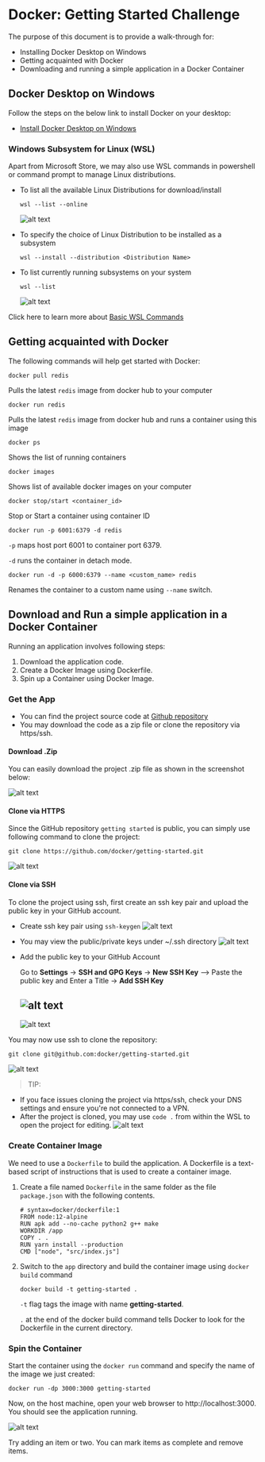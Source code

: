 # Docker: Getting Started Challenge
The purpose of this document is to provide a walk-through for:
- Installing Docker Desktop on Windows
- Getting acquainted with Docker
- Downloading and running a simple application in a Docker Container

## Docker Desktop on Windows
Follow the steps on the below link to install Docker on your desktop:
- [Install Docker Desktop on Windows](https://docs.docker.com/docker-for-windows/install/ "Official Website: Docker")

### Windows Subsystem for Linux (WSL)
Apart from Microsoft Store, we may also use WSL commands in powershell or command prompt to manage Linux distributions.

- To list all the available Linux Distributions for download/install
    ```
    wsl --list --online
    ```
    ![alt text](https://objectstorage.ap-mumbai-1.oraclecloud.com/n/bm29mfisnvsu/b/docker-gettingstarted/o/pic2.JPG)

- To specify the choice of Linux Distribution to be installed as a subsystem
    ```
    wsl --install --distribution <Distribution Name>
    ```
- To list currently running subsystems on your system
    ```
    wsl --list
    ```
    ![alt text](https://objectstorage.ap-mumbai-1.oraclecloud.com/n/bm29mfisnvsu/b/docker-gettingstarted/o/pic4.JPG)
    
Click here to learn more about [Basic WSL Commands](https://docs.microsoft.com/en-us/windows/wsl/basic-commands)

## Getting acquainted with Docker
The following commands will help get started with Docker:
```
docker pull redis
```
Pulls the latest `redis` image from docker hub to your computer
```
docker run redis
```
Pulls the latest `redis` image from docker hub and runs a container using this image
```
docker ps
```
Shows the list of running containers
```
docker images
```
Shows list of available docker images on your computer
```
docker stop/start <container_id>
```
Stop or Start a container using container ID

```
docker run -p 6001:6379 -d redis
```
`-p` maps host port 6001 to container port 6379.

`-d` runs the container in detach mode.
```
docker run -d -p 6000:6379 --name <custom_name> redis
```
Renames the container to a custom name using `--name` switch.

## Download and Run a simple application in a Docker Container
Running an application involves following steps:
1. Download the application code.
1. Create a Docker Image using Dockerfile. 
1. Spin up a Container using Docker Image.

### Get the App
- You can find the project source code at [Github repository](https://github.com/docker/getting-started)
- You may download the code as a zip file or clone the repository via https/ssh.

#### Download .Zip
You can easily download the project .zip file as shown in the screenshot below:

![alt text](https://objectstorage.ap-mumbai-1.oraclecloud.com/n/bm29mfisnvsu/b/docker-gettingstarted/o/pic5.JPG)

#### Clone via HTTPS
Since the GitHub repository `getting started` is public, you can simply use following command to clone the project:
```
git clone https://github.com/docker/getting-started.git
```
![alt text](https://objectstorage.ap-mumbai-1.oraclecloud.com/n/bm29mfisnvsu/b/docker-gettingstarted/o/pic6.JPG)

#### Clone via SSH
To clone the project using ssh, first create an ssh key pair and upload the public key in your GitHub account.
- Create ssh key pair using `ssh-keygen`
  ![alt text](https://objectstorage.ap-mumbai-1.oraclecloud.com/n/bm29mfisnvsu/b/docker-gettingstarted/o/pic7.JPG)

- You may view the public/private keys under ~/.ssh directory
  ![alt text](https://objectstorage.ap-mumbai-1.oraclecloud.com/n/bm29mfisnvsu/b/docker-gettingstarted/o/pic8.JPG)

- Add the public key to your GitHub Account

  Go to **Settings** -> **SSH and GPG Keys** -> **New SSH Key** --> Paste the public key and Enter a Title -> **Add SSH Key**

  ![alt text](https://objectstorage.ap-mumbai-1.oraclecloud.com/n/bm29mfisnvsu/b/docker-gettingstarted/o/pic11.JPG)
  ---

  ![alt text](https://objectstorage.ap-mumbai-1.oraclecloud.com/n/bm29mfisnvsu/b/docker-gettingstarted/o/pic12.JPG)


You may now use ssh to clone the repository:

```
git clone git@github.com:docker/getting-started.git
```
  ![alt text](https://objectstorage.ap-mumbai-1.oraclecloud.com/n/bm29mfisnvsu/b/docker-gettingstarted/o/pic13.JPG)

> TIP: 
- If you face issues cloning the project via https/ssh, check your DNS settings and ensure you're not connected to a VPN. 
- After the project is cloned, you may use `code .` from within the WSL to open the project for editing.
      ![alt text](https://objectstorage.ap-mumbai-1.oraclecloud.com/n/bm29mfisnvsu/b/docker-gettingstarted/o/pic14.JPG)

### Create Container Image
We need to use a `Dockerfile` to build the application. A Dockerfile is a text-based script of instructions that is used to create a container image.

1. Create a file named `Dockerfile` in the same folder as the file `package.json` with the following contents.
    ``` docker 
    # syntax=docker/dockerfile:1
    FROM node:12-alpine
    RUN apk add --no-cache python2 g++ make
    WORKDIR /app
    COPY . .
    RUN yarn install --production
    CMD ["node", "src/index.js"]
    ```
1. Switch to the `app` directory and build the container image using `docker build` command
    ```
    docker build -t getting-started .
    ```
    `-t` flag tags the image with name **getting-started**.
    
    `.` at the end of the docker build command tells Docker to look for the Dockerfile in the current directory.

### Spin the Container
Start the container using the `docker run` command and specify the name of the image we just created:
```
docker run -dp 3000:3000 getting-started
```
Now, on the host machine, open your web browser to http://localhost:3000. You should see the application running.

![alt text](https://objectstorage.ap-mumbai-1.oraclecloud.com/n/bm29mfisnvsu/b/docker-gettingstarted/o/pic15.JPG)

Try adding an item or two. You can mark items as complete and remove items.

